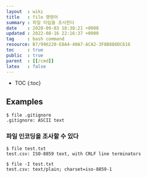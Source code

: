 ```yaml
---
layout  : wiki
title   : file 명령어
summary : 파일 타입을 조사한다
date    : 2020-09-03 18:38:21 +0900
updated : 2022-08-16 22:16:37 +0900
tag     : bash command
resource: B7/996220-E8A4-40A7-ACA2-3F8B880DC616
toc     : true
public  : true
parent  : [[/cmd]]
latex   : false
---
```

* TOC
{:toc}

## Examples

```
$ file .gitignore
.gitignore: ASCII text
```

### 파일 인코딩을 조사할 수 있다
```
$ file test.txt
test.csv: ISO-8859 text, with CRLF line terminators

$ file -I test.txt
test.csv: text/plain; charset=iso-8859-1
```

